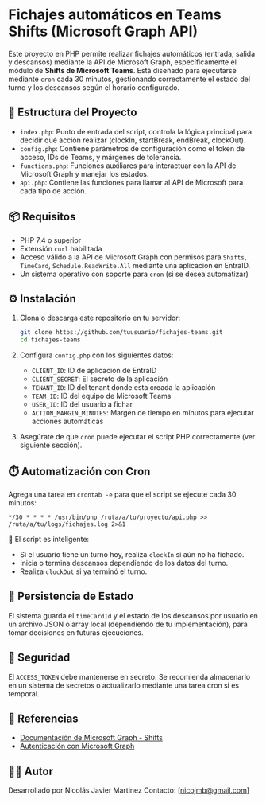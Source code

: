 # Fichajes automáticos en Teams Shifts (Microsoft Graph API)

Este proyecto en PHP permite realizar fichajes automáticos (entrada, salida y descansos) mediante la API de Microsoft Graph, específicamente el módulo de **Shifts de Microsoft Teams**. 
Está diseñado para ejecutarse mediante `cron` cada 30 minutos, gestionando correctamente el estado del turno y los descansos según el horario configurado.

## 🧩 Estructura del Proyecto

- `index.php`: Punto de entrada del script, controla la lógica principal para decidir qué acción realizar (clockIn, startBreak, endBreak, clockOut).
- `config.php`: Contiene parámetros de configuración como el token de acceso, IDs de Teams, y márgenes de tolerancia.
- `functions.php`: Funciones auxiliares para interactuar con la API de Microsoft Graph y manejar los estados.
- `api.php`: Contiene las funciones para llamar al API de Microsoft para cada tipo de acción.

## 📦 Requisitos

- PHP 7.4 o superior
- Extensión `curl` habilitada
- Acceso válido a la API de Microsoft Graph con permisos para `Shifts`, `TimeCard`, `Schedule.ReadWrite.All` mediante una aplicacion en EntraID.
- Un sistema operativo con soporte para `cron` (si se desea automatizar)

## ⚙️ Instalación

1. Clona o descarga este repositorio en tu servidor:

   ```bash
   git clone https://github.com/tuusuario/fichajes-teams.git
   cd fichajes-teams
   ```

2. Configura `config.php` con los siguientes datos:

   - `CLIENT_ID`: ID de aplicación de EntraID
   - `CLIENT_SECRET`: El secreto de la aplicación
   - `TENANT_ID`: ID del tenant donde esta creada la aplicación
   - `TEAM_ID`: ID del equipo de Microsoft Teams
   - `USER_ID`: ID del usuario a fichar
   - `ACTION_MARGIN_MINUTES`: Margen de tiempo en minutos para ejecutar acciones automáticas

3. Asegúrate de que `cron` puede ejecutar el script PHP correctamente (ver siguiente sección).

## ⏱️ Automatización con Cron

Agrega una tarea en `crontab -e` para que el script se ejecute cada 30 minutos:

```cron
*/30 * * * * /usr/bin/php /ruta/a/tu/proyecto/api.php >> /ruta/a/tu/logs/fichajes.log 2>&1
```

🔁 El script es inteligente:

- Si el usuario tiene un turno hoy, realiza `clockIn` si aún no ha fichado.
- Inicia o termina descansos dependiendo de los datos del turno.
- Realiza `clockOut` si ya terminó el turno.

## 💾 Persistencia de Estado

El sistema guarda el `timeCardId` y el estado de los descansos por usuario en un archivo JSON o array local (dependiendo de tu implementación), para tomar decisiones en futuras ejecuciones.

## 🔐 Seguridad

El `ACCESS_TOKEN` debe mantenerse en secreto. Se recomienda almacenarlo en un sistema de secretos o actualizarlo mediante una tarea cron si es temporal.

## 📘 Referencias

- [Documentación de Microsoft Graph - Shifts](https://learn.microsoft.com/en-us/graph/api/resources/schedule?view=graph-rest-1.0)
- [Autenticación con Microsoft Graph](https://learn.microsoft.com/en-us/graph/auth-v2-user)

## 🧑‍💻 Autor

Desarrollado por Nicolás Javier Martinez
Contacto: [nicojmb@gmail.com]
